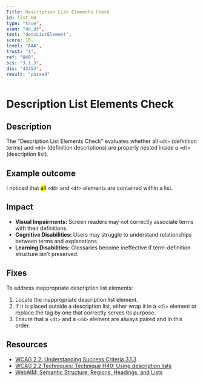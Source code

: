```yaml
---
Title: Description List Elements Check
id: list_04
type: "true",
elem: "dd,dt",
test: "descListElement",
score: 10,
level: "AAA",
trust: "1",
ref: "H40",
scs: "3.1.3",
dis: "43353",
result: "passed"
---
```


# Description List Elements Check

## Description

The "Description List Elements Check" evaluates whether all <code>&lt;dt&gt;</code> (definition terms) and <code>&lt;dd&gt;</code> (definition descriptions) are properly nested inside a <code>&lt;dl&gt;</code> (description list). 

## Example outcome

I noticed that <mark>all</mark> <code>&lt;dd&gt;</code> and <code>&lt;dt&gt;</code> elements are contained within a list.

## Impact

- **Visual Impairments:** Screen readers may not correctly associate terms with their definitions.
- **Cognitive Disabilities:** Users may struggle to understand relationships between terms and explanations.
- **Learning Disabilities:** Glossaries become ineffective if term-definition structure isn't preserved.

## Fixes

To address inappropriate description list elements:

1. Locate the inappropriate description list element.
2. If it is placed outside a description list, either wrap it in a <code>&lt;dl&gt;</code> element or replace the tag by one that correctly serves its purpose.
3. Ensure that a <code>&lt;dt&gt;</code> and a <code>&lt;dd&gt;</code> element are always paired and in this order.

## Resources

- [WCAG 2.2: Understanding Success Criteria 3.1.3](https://www.w3.org/WAI/WCAG22/Understanding/unusual-words)
- [WCAG 2.2 Techniques: Technique H40: Using description lists](https://www.w3.org/WAI/WCAG22/Techniques/html/H40)
- [WebAIM: Semantic Structure: Regions, Headings, and Lists](https://webaim.org/techniques/semanticstructure/)
